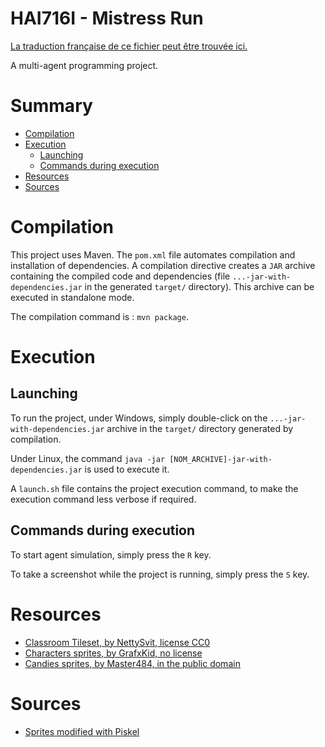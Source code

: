 # HAI716I - Mistress Run

[La traduction française de ce fichier peut être trouvée ici.](./README.md)

A multi-agent programming project.

# Summary

* [Compilation](#compilation)
* [Execution](#execution)
    * [Launching](#launching)
    * [Commands during execution](#commands-during-execution)
* [Resources](#resources)
* [Sources](#sources)

# Compilation

This project uses Maven. The `pom.xml` file automates compilation and installation of dependencies. A compilation directive creates a `JAR` archive containing the compiled code and dependencies (file `...-jar-with-dependencies.jar` in the generated `target/` directory). This archive can be executed in standalone mode.

The compilation command is : `mvn package`.

# Execution

## Launching

To run the project, under Windows, simply double-click on the `...-jar-with-dependencies.jar` archive in the `target/` directory generated by compilation.

Under Linux, the command `java -jar [NOM_ARCHIVE]-jar-with-dependencies.jar` is used to execute it.

A `launch.sh` file contains the project execution command, to make the execution command less verbose if required.

## Commands during execution

To start agent simulation, simply press the `R` key.

To take a screenshot while the project is running, simply press the `S` key.

# Resources

* [Classroom Tileset, by NettySvit, license CC0](https://opengameart.org/content/cool-school-tileset)
* [Characters sprites, by GrafxKid, no license](https://opengameart.org/content/rpg-character-sprites)
* [Candies sprites, by Master484, in the public domain](https://opengameart.org/content/super-candy-set-m484-games)

# Sources

* [Sprites modified with Piskel](https://www.piskelapp.com/)
